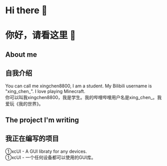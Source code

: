 # Hi there 👋
# 你好，请看这里 👋
## About me
## 自我介绍
You can call me xingchen8800, I am a student. My Bilibili username is "xing_chen_". I love playing Minecraft. <br/>
你可以叫我xingchen8800，我是学生。我的哔哩哔哩用户名是xing_chen_。我爱玩《我的世界》。
## The project I'm writing
## 我正在编写的项目
 ①xcUI - A GUI libraty for any devices. <br/>
 ①xcUI - 一个任何设备都可以使用的GUI库。

<!--
**xingchen8800/xingchen8800** is a ✨ _special_ ✨ repository because its `README.md` (this file) appears on your GitHub profile.

Here are some ideas to get you started:

- 🔭 I’m currently working on ...
- 🌱 I’m currently learning ...
- 👯 I’m looking to collaborate on ...
- 🤔 I’m looking for help with ...
- 💬 Ask me about ...
- 📫 How to reach me: ...
- 😄 Pronouns: ...
- ⚡ Fun fact: ...
-->
